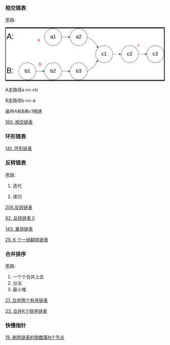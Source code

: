 ### 相交链表

思路:

![image-20221214161719196](../_media/argorithm/image-20221214161719196.png)

A走路径a->c->b

B走路径b->c-a 

最终A和B再c1相遇

[160. 相交链表](https://leetcode.cn/problems/intersection-of-two-linked-lists/)

### 环形链表

[141. 环形链表](https://leetcode.cn/problems/linked-list-cycle)

### 反转链表

思路: 

1. 迭代

2. 递归

[206.反转链表](https://leetcode.cn/problems/reverse-linked-list)

[92. 反转链表 II](https://leetcode.cn/problems/reverse-linked-list-ii)

[143. 重排链表](https://leetcode.cn/problems/reorder-list)



[25. K 个一组翻转链表](https://leetcode.cn/problems/reverse-nodes-in-k-group)

### 合并排序

思路:

1.   一个个合并上去 
2.  分治 
3.  最小堆

[ 21. 合并两个有序链表](https://leetcode.cn/problems/merge-two-sorted-lists)

[23. 合并K个排序链表](https://leetcode.cn/problems/merge-k-sorted-lists)

### 快慢指针

[19. 删除链表的倒数第N个节点](https://leetcode.cn/problems/remove-nth-node-from-end-of-list)

